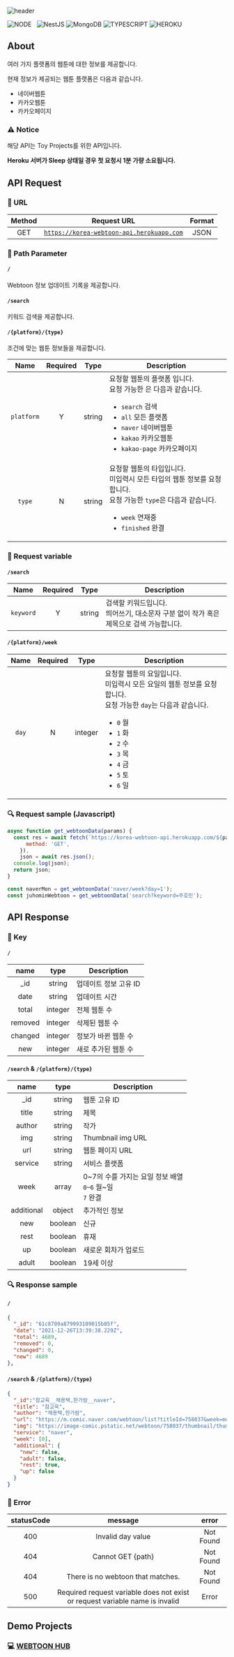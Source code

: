 ![header](https://capsule-render.vercel.app/api?type=rect&color=gradient&height=100&section=header&text=Korea%20Webtoon%20API&fontSize=40&fontAlign=50&fontAlignY=50)

![NODE](https://img.shields.io/badge/Node.js-339933?style=flat-square&logo=Node.js&logoColor=white)&nbsp;&nbsp;&nbsp;![NestJS](https://img.shields.io/badge/NestJS-E0234E?style=flat-square&logo=NestJS&logoColor=white) ![MongoDB](https://img.shields.io/badge/MongoDB-47A248?style=flat-square&logo=MongoDB&logoColor=white) ![TYPESCRIPT](https://img.shields.io/badge/Typescript-3178c6?style=flat-square&logo=typescript&logoColor=white) ![HEROKU](https://img.shields.io/badge/Heroku-430098?style=flat-square&logo=Heroku&logoColor=white)

## About

여러 가지 플랫폼의 웹툰에 대한 정보를 제공합니다.

현재 정보가 제공되는 웹툰 플랫폼은 다음과 같습니다.

- 네이버웹툰
- 카카오웹툰
- 카카오페이지

### ⚠️ Notice

해당 API는 Toy Projects를 위한 API입니다.

**Heroku 서버가 Sleep 상태일 경우 첫 요청시 1분 가량 소요됩니다.**

## API Request

### 📌 URL

| Method | Request URL | Format |
| :----: | :-----: | :----: |
|  GET   | [`https://korea-webtoon-api.herokuapp.com`](https://korea-webtoon-api.herokuapp.com) |  JSON  |

### 📩 Path Parameter

#### `/`

Webtoon 정보 업데이트 기록을 제공합니다.

#### `/search`

키워드 검색을 제공합니다.

#### `/{platform}/{type}`

조건에 맞는 웹툰 정보들을 제공합니다.

| Name | Required | Type | Description |
| :----: | :------: | :----: | ---------- |
| `platform` | Y | string | 요청할 웹툰의 플랫폼 입니다.<br/>요청 가능한 은 다음과 같습니다.<ul><li>`search` 검색</li><li>`all` 모든 플랫폼</li><li>`naver` 네이버웹툰</li><li>`kakao` 카카오웹툰</li><li>`kakao-page` 카카오페이지</li></ul> |
|                                                                                  `type`                                                                                   |    N     | string | 요청할 웹툰의 타입입니다.<br/>미입력시 모든 타입의 웹툰 정보를 요청합니다.<br/>요청 가능한 `type`은 다음과 같습니다.<ul><li>`week` 연재중</li><li>`finished` 완결</li></ul> |

### 🔖 Request variable

#### `/search`
|   Name   | Required |  Type  | Description |
| :------: | :------: | :----: | ----------- |
| `keyword` |    Y     | string | 검색할 키워드입니다.<br/>띄어쓰기, 대소문자 구분 없이 작가 혹은 제목으로 검색 가능합니다.  |

#### `/{platform}/week`
|   Name   | Required |  Type  | Description |
| :------: | :------: | :----: | ----------- |
|  `day`   |    N     | integer | 요청할 웹툰의 요일입니다.<br/>미입력시 모든 요일의 웹툰 정보를 요청합니다.</br>요청 가능한 `day`는 다음과 같습니다.<ul><li>`0` 월</li><li>`1` 화</li><li>`2` 수</li><li>`3` 목</li><li>`4` 금</li><li>`5` 토</li><li>`6` 일</li></ul> |


### 🔍 Request sample (Javascript)

```javascript
async function get_webtoonData(params) {
  const res = await fetch(`https://korea-webtoon-api.herokuapp.com/${params}`, {
      method: 'GET',
    }),
    json = await res.json();
  console.log(json);
  return json;
}

const naverMon = get_webtoonData('naver/week?day=1');
const juhominWebtoon = get_webtoonData('search?keyword=주호민');
```

## API Response

### 🔑 Key

#### `/`

|    name    |  type   | Description |
| :--------: | :-----: | ----------- |
| _id | string | 업데이트 정보 고유 ID |
| date | string | 업데이트 시간 |
| total | integer | 전체 웹툰 수 |
| removed | integer | 삭제된 웹툰 수 |
| changed | integer | 정보가 바뀐 웹툰 수 |
| new | integer | 새로 추가된 웹툰 수 |

#### `/search` & `/{platform}/{type}`

|    name    |  type   | Description |
| :--------: | :-----: | ----------- |
|   _id    | string  | 웹툰 고유 ID |
|   title    | string  | 제목 |
|   author   | string  | 작가 |
|    img     | string  | Thumbnail img URL |
|    url     | string  | 웹툰 페이지 URL |
|  service   | string  | 서비스 플랫폼 |
|    week    | array | 0~7의 수를 가지는 요일 정보 배열<br/>`0~6` 월~일<br/>`7` 완결 |
| additional | object  | 추가적인 정보 |
|    new     | boolean | 신규 |
|    rest    | boolean | 휴재 |
|     up     | boolean | 새로운 회차가 업로드 |
|   adult    | boolean | 19세 이상 |

### 🔍 Response sample

#### `/`

```JSON
{
  "_id": "61c8709a879993109015b85f",
  "date": "2021-12-26T13:39:38.229Z",
  "total": 4689,
  "removed": 0,
  "changed": 0,
  "new": 4689
},
```

#### `/search` & `/{platform}/{type}`

```JSON
{
  "_id":"참교육__채용택,한가람__naver",
  "title": "참교육",
  "author": "채용택,한가람",
  "url": "https://m.comic.naver.com/webtoon/list?titleId=758037&week=mon",
  "img": "https://image-comic.pstatic.net/webtoon/758037/thumbnail/thumbnail_IMAG19_67290a02-fe7f-448d-aed9-6ec88e558088.jpg",
  "service": "naver",
  "week": [0],
  "additional": {
    "new": false,
    "adult": false,
    "rest": true,
    "up": false
  }
}
```

### 🐛 Error

| statusCode | message | error |
| :--------: | :-----: | :---: |
| 400 | Invalid day value | Not Found |
| 404 | Cannot GET {path} | Not Found |
| 404 | There is no webtoon that matches. | Not Found |
| 500 | Required request variable does not exist or request variable name is invalid | Error |

## Demo Projects

### 💻 [WEBTOON HUB](https://github.com/HyeokjaeLee/webtoon-hub)
